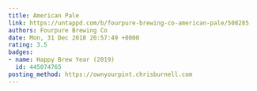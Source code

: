 ```yaml
---
title: American Pale
link: https://untappd.com/b/fourpure-brewing-co-american-pale/508285
authors: Fourpure Brewing Co
date: Mon, 31 Dec 2018 20:57:49 +0000
rating: 3.5
badges:
- name: Happy Brew Year (2019)
  id: 445074765
posting_method: https://ownyourpint.chrisburnell.com
---
```

